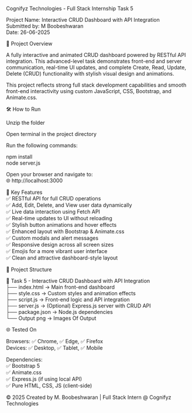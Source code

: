 Cognifyz Technologies - Full Stack Internship Task 5

Project Name: Interactive CRUD Dashboard with API Integration  
Submitted by: M Boobeshwaran  
Date: 26-06-2025

🚀 Project Overview

A fully interactive and animated CRUD dashboard powered by RESTful API integration. This advanced-level task demonstrates front-end and server communication, real-time UI updates, and complete Create, Read, Update, Delete (CRUD) functionality with stylish visual design and animations.

This project reflects strong full stack development capabilities and smooth front-end interactivity using custom JavaScript, CSS, Bootstrap, and Animate.css.

🛠️ How to Run

Unzip the folder

Open terminal in the project directory

Run the following commands:

npm install  
node server.js

Open your browser and navigate to:  
🌐 http://localhost:3000

🌟 Key Features  
✅ RESTful API for full CRUD operations  
✅ Add, Edit, Delete, and View user data dynamically  
✅ Live data interaction using Fetch API  
✅ Real-time updates to UI without reloading  
✅ Stylish button animations and hover effects  
✅ Enhanced layout with Bootstrap & Animate.css  
✅ Custom modals and alert messages  
✅ Responsive design across all screen sizes  
✅ Emojis for a more vibrant user interface  
✅ Clean and attractive dashboard-style layout

📁 Project Structure

📁 Task 5 - Interactive CRUD Dashboard with API Integration  
├── index.html       → Main front-end dashboard  
├── style.css        → Custom styles and animation effects  
├── script.js        → Front-end logic and API integration  
├── server.js        → (Optional) Express.js server with CRUD API  
├── package.json     → Node.js dependencies  
└── Output png       → Images Of Output

🌐 Tested On

Browsers: ✅ Chrome, ✅ Edge, ✅ Firefox  
Devices: ✅ Desktop, ✅ Tablet, ✅ Mobile

Dependencies:  
✅ Bootstrap 5  
✅ Animate.css  
✅ Express.js (if using local API)  
✅ Pure HTML, CSS, JS (client-side)

© 2025 Created by M. Boobeshwaran | Full Stack Intern @ Cognifyz Technologies


